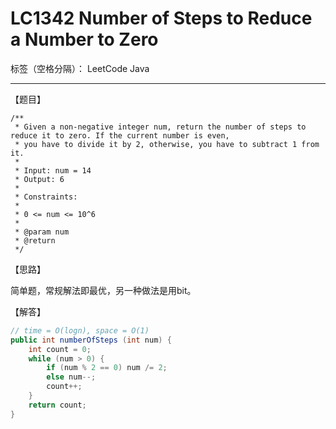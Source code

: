 # LC1342 Number of Steps to Reduce a Number to Zero

标签（空格分隔）： LeetCode Java 

---

【题目】

    /**
     * Given a non-negative integer num, return the number of steps to reduce it to zero. If the current number is even,
     * you have to divide it by 2, otherwise, you have to subtract 1 from it.
     *
     * Input: num = 14
     * Output: 6
     *
     * Constraints:
     *
     * 0 <= num <= 10^6
     * 
     * @param num
     * @return
     */

【思路】

简单题，常规解法即最优，另一种做法是用bit。

【解答】

```java     
// time = O(logn), space = O(1)
public int numberOfSteps (int num) {
    int count = 0;
    while (num > 0) {
        if (num % 2 == 0) num /= 2;
        else num--;
        count++;
    }
    return count;
}
```
